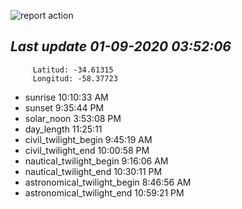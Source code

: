 ![report action](https://github.com/matiasz8/actions-for-reports/workflows/report%20action/badge.svg?branch=develop) 


## *****Last update 01-09-2020 03:52:06*****



		 Latitud: -34.61315
		 Longitud: -58.37723

 - sunrise 	 10:10:33 AM
 - sunset 	 9:35:44 PM
 - solar_noon 	 3:53:08 PM
 - day_length 	 11:25:11
 - civil_twilight_begin 	 9:45:19 AM
 - civil_twilight_end 	 10:00:58 PM
 - nautical_twilight_begin 	 9:16:06 AM
 - nautical_twilight_end 	 10:30:11 PM
 - astronomical_twilight_begin 	 8:46:56 AM
 - astronomical_twilight_end 	 10:59:21 PM
